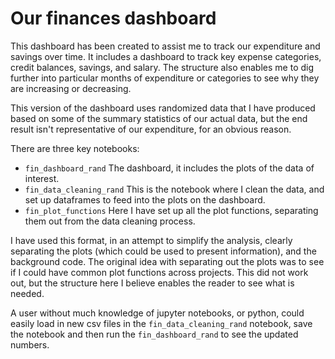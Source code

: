 # Our finances dashboard

This dashboard has been created to assist me to track our expenditure and savings over time. It includes a dashboard to track key expense categories, credit balances, savings, and salary. The structure also enables me to dig further into particular months of expenditure or categories to see why they are increasing or decreasing. 

This version of the dashboard uses randomized data that I have produced based on some of the summary statistics of our actual data, but the end result isn't representative of our expenditure, for an obvious reason. 

There are three key notebooks:

- `fin_dashboard_rand` The dashboard, it includes the plots of the data of interest. 
- `fin_data_cleaning_rand` This is the notebook where I clean the data, and set up dataframes to feed into the plots on the dashboard. 
- `fin_plot_functions` Here I have set up all the plot functions, separating them out from the data cleaning process. 

I have used this format, in an attempt to simplify the analysis, clearly separating the plots (which could be used to present information), and the background code. The original idea with separating out the plots was to see if I could have common plot functions across projects. This did not work out, but the structure here I believe enables the reader to see what is needed. 

A user without much knowledge of jupyter notebooks, or python, could easily load in new csv files in the `fin_data_cleaning_rand` notebook, save the notebook and then run the `fin_dashboard_rand` to see the updated numbers. 
